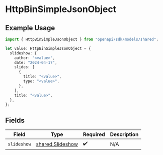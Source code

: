 # HttpBinSimpleJsonObject

## Example Usage

```typescript
import { HttpBinSimpleJsonObject } from "openapi/sdk/models/shared";

let value: HttpBinSimpleJsonObject = {
  slideshow: {
    author: "<value>",
    date: "2024-04-17",
    slides: [
      {
        title: "<value>",
        type: "<value>",
      },
    ],
    title: "<value>",
  },
};
```

## Fields

| Field                                                       | Type                                                        | Required                                                    | Description                                                 |
| ----------------------------------------------------------- | ----------------------------------------------------------- | ----------------------------------------------------------- | ----------------------------------------------------------- |
| `slideshow`                                                 | [shared.Slideshow](../../../sdk/models/shared/slideshow.md) | :heavy_check_mark:                                          | N/A                                                         |